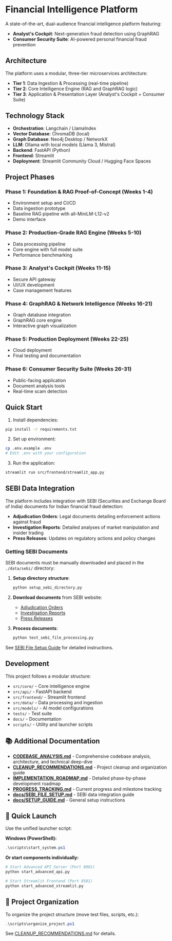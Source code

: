 # Financial Intelligence Platform

A state-of-the-art, dual-audience financial intelligence platform featuring:
- **Analyst's Cockpit**: Next-generation fraud detection using GraphRAG
- **Consumer Security Suite**: AI-powered personal financial fraud prevention

## Architecture

The platform uses a modular, three-tier microservices architecture:

- **Tier 1**: Data Ingestion & Processing (real-time pipeline)
- **Tier 2**: Core Intelligence Engine (RAG and GraphRAG logic)
- **Tier 3**: Application & Presentation Layer (Analyst's Cockpit + Consumer Suite)

## Technology Stack

- **Orchestration**: Langchain / LlamaIndex
- **Vector Database**: ChromaDB (local)
- **Graph Database**: Neo4j Desktop / NetworkX
- **LLM**: Ollama with local models (Llama 3, Mistral)
- **Backend**: FastAPI (Python)
- **Frontend**: Streamlit
- **Deployment**: Streamlit Community Cloud / Hugging Face Spaces

## Project Phases

### Phase 1: Foundation & RAG Proof-of-Concept (Weeks 1-4)
- Environment setup and CI/CD
- Data ingestion prototype
- Baseline RAG pipeline with all-MiniLM-L12-v2
- Demo interface

### Phase 2: Production-Grade RAG Engine (Weeks 5-10)
- Data processing pipeline
- Core engine with full model suite
- Performance benchmarking

### Phase 3: Analyst's Cockpit (Weeks 11-15)
- Secure API gateway
- UI/UX development
- Case management features

### Phase 4: GraphRAG & Network Intelligence (Weeks 16-21)
- Graph database integration
- GraphRAG core engine
- Interactive graph visualization

### Phase 5: Production Deployment (Weeks 22-25)
- Cloud deployment
- Final testing and documentation

### Phase 6: Consumer Security Suite (Weeks 26-31)
- Public-facing application
- Document analysis tools
- Real-time scam detection

## Quick Start

1. Install dependencies:
```bash
pip install -r requirements.txt
```

2. Set up environment:
```bash
cp .env.example .env
# Edit .env with your configuration
```

3. Run the application:
```bash
streamlit run src/frontend/streamlit_app.py
```

## SEBI Data Integration

The platform includes integration with SEBI (Securities and Exchange Board of India) documents for Indian financial fraud detection:

- **Adjudication Orders**: Legal documents detailing enforcement actions against fraud
- **Investigation Reports**: Detailed analyses of market manipulation and insider trading
- **Press Releases**: Updates on regulatory actions and policy changes

### Getting SEBI Documents

SEBI documents must be manually downloaded and placed in the `./data/sebi/` directory:

1. **Setup directory structure**:
   ```bash
   python setup_sebi_directory.py
   ```

2. **Download documents** from SEBI website:
   - [Adjudication Orders](https://www.sebi.gov.in/sebiweb/home/HomeAction.do?doListing=yes&sid=2&ssid=9&smid=6)
   - [Investigation Reports](https://www.sebi.gov.in/sebiweb/home/HomeAction.do?doListing=yes&sid=4&ssid=38&smid=35)
   - [Press Releases](https://www.sebi.gov.in/sebiweb/home/HomeAction.do?doListing=yes&sid=6&ssid=23&smid=0)

3. **Process documents**:
   ```bash
   python test_sebi_file_processing.py
   ```

See [SEBI File Setup Guide](docs/SEBI_FILE_SETUP.md) for detailed instructions.

## Development

This project follows a modular structure:
- `src/core/` - Core intelligence engine
- `src/api/` - FastAPI backend
- `src/frontend/` - Streamlit frontend
- `src/data/` - Data processing and ingestion
- `src/models/` - AI model configurations
- `tests/` - Test suite
- `docs/` - Documentation
- `scripts/` - Utility and launcher scripts

## 📚 Additional Documentation

- **[CODEBASE_ANALYSIS.md](CODEBASE_ANALYSIS.md)** - Comprehensive codebase analysis, architecture, and technical deep-dive
- **[CLEANUP_RECOMMENDATIONS.md](CLEANUP_RECOMMENDATIONS.md)** - Project cleanup and organization guide
- **[IMPLEMENTATION_ROADMAP.md](IMPLEMENTATION_ROADMAP.md)** - Detailed phase-by-phase development roadmap
- **[PROGRESS_TRACKING.md](PROGRESS_TRACKING.md)** - Current progress and milestone tracking
- **[docs/SEBI_FILE_SETUP.md](docs/SEBI_FILE_SETUP.md)** - SEBI data integration guide
- **[docs/SETUP_GUIDE.md](docs/SETUP_GUIDE.md)** - General setup instructions

## 🚀 Quick Launch

Use the unified launcher script:

**Windows (PowerShell):**
```powershell
.\scripts\start_system.ps1
```

**Or start components individually:**
```bash
# Start Advanced API Server (Port 8001)
python start_advanced_api.py

# Start Streamlit Frontend (Port 8501)
python start_advanced_streamlit.py
```

## 🧹 Project Organization

To organize the project structure (move test files, scripts, etc.):
```powershell
.\scripts\organize_project.ps1
```

See [CLEANUP_RECOMMENDATIONS.md](CLEANUP_RECOMMENDATIONS.md) for details.
